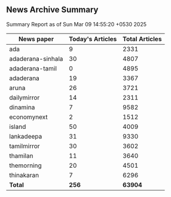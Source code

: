<!-- @format -->
## News Archive Summary

Summary Report as of Sun Mar 09 14:55:20 +0530 2025

| News paper         | Today's Articles | Total Articles |
|--------------------|------------------|----------------|
| ada               | 9          | 2331        |
| adaderana-sinhala               | 30          | 4807        |
| adaderana-tamil               | 0          | 4895        |
| adaderana               | 19          | 3367        |
| aruna               | 26          | 3721        |
| dailymirror               | 14          | 2311        |
| dinamina               | 7          | 9582        |
| economynext               | 2          | 1512        |
| island               | 50          | 4009        |
| lankadeepa               | 31          | 9330        |
| tamilmirror               | 30          | 3602        |
| thamilan               | 11          | 3640        |
| themorning               | 20          | 4501        |
| thinakaran               | 7          | 6296        |
| **Total**          | **256**      | **63904** |

